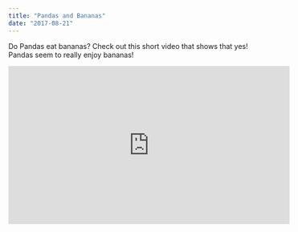 ```yaml
---
title: "Pandas and Bananas"
date: "2017-08-21"
---
```


Do Pandas eat bananas?  Check out this short video that shows that yes!  Pandas seem to
really enjoy bananas!

<iframe width="560" height="315" src="https://www.youtube.com/embed/4SZl1r2O_bY" frameborder="0" allowfullscreen></iframe>
